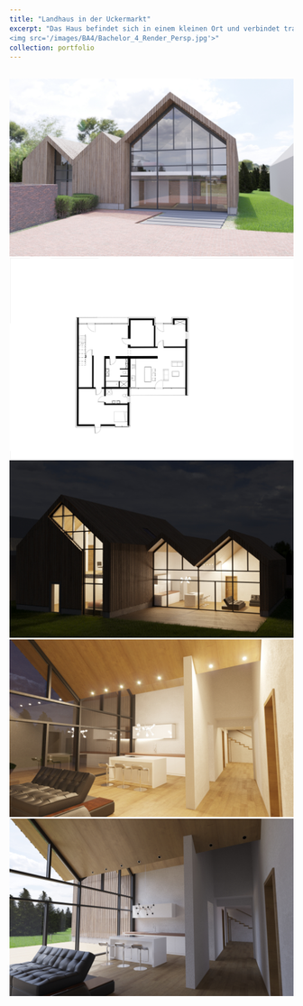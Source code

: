 ```yaml
---
title: "Landhaus in der Uckermarkt"
excerpt: "Das Haus befindet sich in einem kleinen Ort und verbindet traditionelle Bauweise mit modernen Elementen. Es ist ein Satteldachhaus mit Terrassenanbau und zwei Satteldächern. Die Fassade zur Landschaft ist verglast, um Offenheit zu schaffen. Die Konstruktion besteht aus traditionellem Mauerwerk mit Holzverkleidung und Brettsperrholz-Dach. Eine Betonbodenplatte bildet das Fundament. Das Innere des Hauses ist hell und einfach gestaltet, bietet aber komfortablen Bewegungsraum. Eine Durchfahrt hinter dem Haus ermöglicht Parken. Insgesamt verbindet das Design ländliche Tradition mit modernem Charakter.<br/>
<img src='/images/BA4/Bachelor_4_Render_Persp.jpg'>"
collection: portfolio
---
```


<br/>
<img src='/images/BA4/Bachelor_4_Render_Persp.jpg'>
<br/>
<img src='/images/BA4/Grundr-1.jpg'>
<br/>
<img src='/images/BA4/Fertig 3 Nachts.jpg'>
<br/>
<img src='/images/BA4/Fertig 1 Nacht.jpg'>
<br/>
<img src='/images/BA4/Fertig 1.jpg'>

